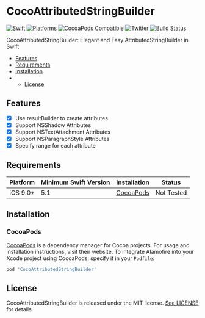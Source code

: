 # CocoAttributedStringBuilder

[![Swift](https://img.shields.io/badge/Swift-5.1_or_Higher-orange?style=flat-square)](https://img.shields.io/badge/Swift-5.1_5.2_5.3_5.4-Orange?style=flat-square)
[![Platforms](https://img.shields.io/badge/Platforms-iOS_9_or_Higher-yellowgreen?style=flat-square)](https://img.shields.io/badge/Platforms-macOS_iOS_tvOS_watchOS_Linux_Windows-Green?style=flat-square)
[![CocoaPods Compatible](https://img.shields.io/cocoapods/v/Alamofire.svg?style=flat-square)](https://img.shields.io/cocoapods/v/Alamofire.svg)
[![Twitter](https://img.shields.io/badge/twitter-@Vosough_k-blue.svg?style=flat-square)](https://twitter.com/AlamofireSF)
[![Build Status](https://travis-ci.org/joemccann/dillinger.svg?branch=master)](https://travis-ci.org/joemccann/dillinger)

CocoAttributedStringBuilder: Elegant and Easy AttributedStringBuilder in Swift

- [Features](#features)
- [Requirements](#requirements)
- [Installation](#installation)
- - [License](#license)

## Features

- [x] Use resultBuilder to create attributes
- [x] Support NSShadow Attributes
- [x] Support NSTextAttachment Attributes
- [x] Support NSParagraphStyle Attributes
- [x] Specify range for each attribute

## Requirements

| Platform | Minimum Swift Version | Installation | Status |
| --- | --- | --- | --- |
| iOS 9.0+ | 5.1 | [CocoaPods](#cocoapods) | Not Tested |

## Installation

### CocoaPods

[CocoaPods](https://cocoapods.org) is a dependency manager for Cocoa projects. For usage and installation instructions, visit their website. To integrate Alamofire into your Xcode project using CocoaPods, specify it in your `Podfile`:

```ruby
pod 'CocoAttributedStringBuilder'
```

## License

CocoAttributedStringBuilder is released under the MIT license. [See LICENSE](https://github.com/Alamofire/Alamofire/blob/master/LICENSE) for details.
